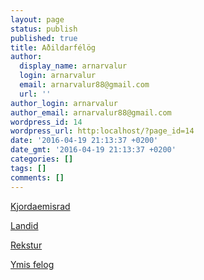 ```yaml
---
layout: page
status: publish
published: true
title: Aðildarfélög
author:
  display_name: arnarvalur
  login: arnarvalur
  email: arnarvalur88@gmail.com
  url: ''
author_login: arnarvalur
author_email: arnarvalur88@gmail.com
wordpress_id: 14
wordpress_url: http:localhost/?page_id=14
date: '2016-04-19 21:13:37 +0200'
date_gmt: '2016-04-19 21:13:37 +0200'
categories: []
tags: []
comments: []
---
```


[Kjordaemisrad](kjordaemisrad)

[Landid](landid)

[Rekstur](rekstur)

[Ymis felog](ymis-felog)

